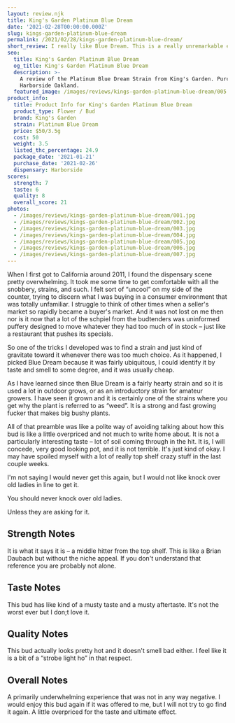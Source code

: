 ```yaml
---
layout: review.njk
title: King's Garden Platinum Blue Dream
date: '2021-02-28T00:00:00.000Z'
slug: kings-garden-platinum-blue-dream
permalink: /2021/02/28/kings-garden-platinum-blue-dream/
short_review: I really like Blue Dream. This is a really unremarkable example of it.
seo:
  title: King's Garden Platinum Blue Dream
  og_title: King's Garden Platinum Blue Dream
  description: >-
    A review of the Platinum Blue Dream Strain from King's Garden. Purchased at
    Harborside Oakland.
  featured_image: /images/reviews/kings-garden-platinum-blue-dream/005.jpg
product_info:
  title: Product Info for King's Garden Platinum Blue Dream
  product_type: Flower / Bud
  brand: King's Garden
  strain: Platinum Blue Dream
  price: $50/3.5g
  cost: 50
  weight: 3.5
  listed_thc_percentage: 24.9
  package_date: '2021-01-21'
  purchase_date: '2021-02-26'
  dispensary: Harborside
scores:
  strength: 7
  taste: 6
  quality: 8
  overall_score: 21
photos:
  - /images/reviews/kings-garden-platinum-blue-dream/001.jpg
  - /images/reviews/kings-garden-platinum-blue-dream/002.jpg
  - /images/reviews/kings-garden-platinum-blue-dream/003.jpg
  - /images/reviews/kings-garden-platinum-blue-dream/004.jpg
  - /images/reviews/kings-garden-platinum-blue-dream/005.jpg
  - /images/reviews/kings-garden-platinum-blue-dream/006.jpg
  - /images/reviews/kings-garden-platinum-blue-dream/007.jpg
---
```


When I first got to California around 2011, I found the dispensary scene pretty overwhelming. It took me some time to get comfortable with all the snobbery, strains, and such. I felt sort of “uncool” on my side of the counter, trying to discern what I was buying in a consumer environment that was totally unfamiliar. I struggle to think of other times when a seller's market so rapidly became a buyer's market. And it was not lost on me then nor is it now that a lot of the schpiel from the budtenders was uninformed puffery designed to move whatever they had too much of in stock – just like a restaurant that pushes its specials.

So one of the tricks I developed was to find a strain and just kind of gravitate toward it whenever there was too much choice. As it happened, I picked Blue Dream because it was fairly ubiquitous, I could identify it by taste and smell to some degree, and it was usually cheap.

As I have learned since then Blue Dream is a fairly hearty strain and so it is used a lot in outdoor grows, or as an introductory strain for amateur growers. I have seen it grown and it is certainly one of the strains where you get why the plant is referred to as “weed”. It is a strong and fast growing fucker that makes big bushy plants.

All of that preamble was like a polite way of avoiding talking about how this bud is like a little overpriced and not much to write home about. It is not a particularly interesting taste – lot of soil coming through in the hit. It is, I will concede, very good looking pot, and it is not terrible. It's just kind of okay. I may have spoiled myself with a lot of really top shelf crazy stuff in the last couple weeks.

I'm not saying I would never get this again, but I would not like knock over old ladies in line to get it.

You should never knock over old ladies.

Unless they are asking for it.

## Strength Notes

It is what it says it is – a middle hitter from the top shelf. This is like a Brian Daubach but without the niche appeal. If you don't understand that reference you are probably not alone.

## Taste Notes

This bud has like kind of a musty taste and a musty aftertaste. It's not the worst ever but I don;t love it.

## Quality Notes

This bud actually looks pretty hot and it doesn't smell bad either. I feel like it is a bit of a “strobe light ho” in that respect.

## Overall Notes

A primarily underwhelming experience that was not in any way negative. I would enjoy this bud again if it was offered to me, but I will not try to go find it again. A little overpriced for the taste and ultimate effect.
